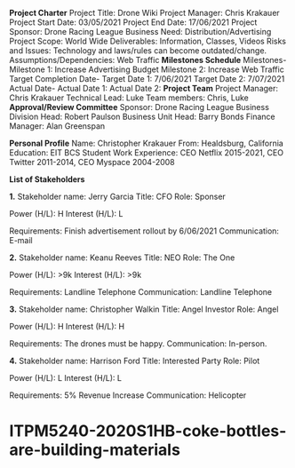 __**Project Charter**__
Project Title: Drone Wiki
Project Manager: Chris Krakauer
Project Start Date: 03/05/2021
Project End Date: 17/06/2021
Project Sponsor: Drone Racing League
Business Need: Distribution/Advertising
Project Scope: World Wide
Deliverables: Information, Classes, Videos
Risks and Issues: Technology and laws/rules can become outdated/change.
Assumptions/Dependencies: Web Traffic
**Milestones Schedule**
Milestones-
Milestone 1: Increase Advertising Budget
Milestone 2: Increase Web Traffic
Target Completion Date-
Target Date 1: 7/06/2021
Target Date 2: 7/07/2021
Actual Date-
Actual Date 1: 
Actual Date 2:
**Project Team**
Project Manager: Chris Krakauer
Technical Lead: Luke 
Team members: Chris, Luke
**Approval/Review Committee**
Sponsor: Drone Racing League
Business Division Head: Robert Paulson
Business Unit Head: Barry Bonds
Finance Manager: Alan Greenspan



__**Personal Profile**__
Name: Christopher Krakauer
From: Healdsburg, California
Education: EIT BCS Student
Work Experience: CEO Netflix 2015-2021, CEO Twitter 2011-2014, 
CEO Myspace 2004-2008



__**List of Stakeholders**__

**1.**
Stakeholder name: Jerry Garcia
Title: CFO		Role: Sponser

Power (H/L): H	Interest (H/L): L

Requirements: Finish advertisement rollout by 6/06/2021
Communication: E-mail

**2.**
Stakeholder name: Keanu Reeves
Title: NEO		Role: The One

Power (H/L): >9k	Interest (H/L): >9k

Requirements: Landline Telephone 
Communication: Landline Telephone

**3.**
Stakeholder name: Christopher Walkin
Title: Angel Investor	Role: Angel

Power (H/L): H	Interest (H/L): H

Requirements: The drones must be happy.
Communication: In-person.

**4.**
Stakeholder name: Harrison Ford
Title: Interested Party		Role: Pilot

Power (H/L): L		Interest (H/L): L

Requirements: 5% Revenue Increase
Communication: Helicopter

# ITPM5240-2020S1HB-coke-bottles-are-building-materials

